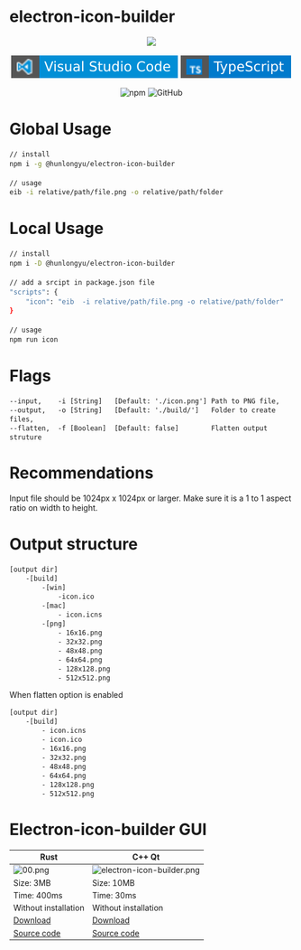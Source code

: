 # electron-icon-builder

<p align="center">
	<img src="https://forthebadge.com/images/badges/built-with-love.svg">
<p>
<p align="center">
<img src="https://github.com/aleen42/badges/raw/master/src/visual_studio_code_flat_square.svg?sanitize=true">
<img src="https://github.com/aleen42/badges/raw/master/src/typescript_flat_square.svg?sanitize=true">
</p>
<p align="center">
<img alt="npm" src="https://img.shields.io/npm/dt/@hunlongyu/electron-icon-builder?style=for-the-badge">
<img alt="GitHub" src="https://img.shields.io/github/license/Hunlongyu/eib?style=for-the-badge">
<p>

# Global Usage
```bash
// install
npm i -g @hunlongyu/electron-icon-builder

// usage
eib -i relative/path/file.png -o relative/path/folder
```

# Local Usage
```bash
// install
npm i -D @hunlongyu/electron-icon-builder

// add a srcipt in package.json file
"scripts": {
    "icon": "eib  -i relative/path/file.png -o relative/path/folder"
}

// usage
npm run icon
```

# Flags
```
--input,    -i [String]   [Default: './icon.png'] Path to PNG file, 
--output,   -o [String]   [Default: './build/']   Folder to create files, 
--flatten,  -f [Boolean]  [Default: false]        Flatten output struture
```

# Recommendations
Input file should be 1024px x 1024px or larger. Make sure it is a 1 to 1 aspect ratio on width to height.

# Output structure
```
[output dir]
    -[build]
        -[win]
            -icon.ico
        -[mac]
            - icon.icns
        -[png]
            - 16x16.png
            - 32x32.png
            - 48x48.png
            - 64x64.png
            - 128x128.png
            - 512x512.png
```

When flatten option is enabled

```
[output dir]
    -[build]
        - icon.icns
        - icon.ico
        - 16x16.png
        - 32x32.png
        - 48x48.png
        - 64x64.png
        - 128x128.png
        - 512x512.png
```

# Electron-icon-builder GUI
| Rust                                                         | C++ Qt                                                       |
| ------------------------------------------------------------ | ------------------------------------------------------------ |
| ![00.png](https://s2.loli.net/2022/07/05/O7bXzsL5Q1NMPZJ.png) | ![electron-icon-builder.png](https://s2.loli.net/2022/09/02/2jbA9I5iXxvgy18.png) |
| Size: 3MB                                                    | Size: 10MB                                                   |
| Time: 400ms                                                  | Time: 30ms                                                   |
| Without installation                                         | Without installation                                         |
| [Download](https://github.com/Hunlongyu/electron-icon-builder/releases/tag/v0.1.7) | [Download](https://github.com/Hunlongyu/electron-icon-builder/releases/tag/v0.1.12) |
| [Source code](https://github.com/Hunlongyu/electron-icon-builder/tree/rust) | [Source code](https://github.com/Hunlongyu/electron-icon-builder/tree/Qt) |

